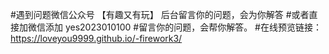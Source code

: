 #遇到问题微信公众号 【有趣又有玩】 后台留言你的问题，会为你解答
#或者直接加微信添加 yes2023010100
#留言你的问题，会帮你解答。
#在线预览链接：https://loveyou9999.github.io/-firework3/

